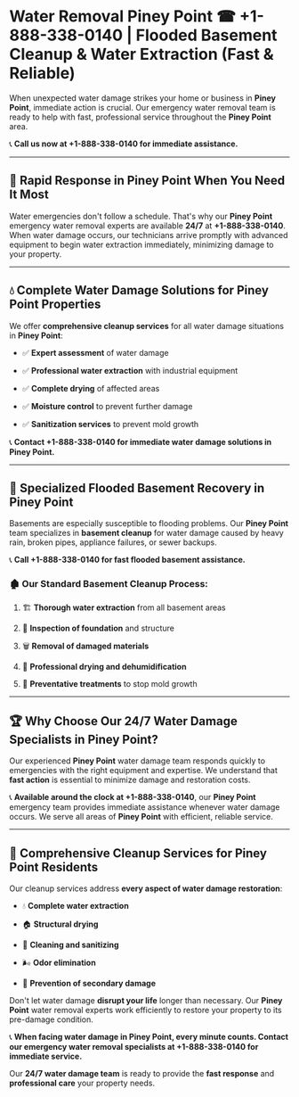# Water Removal Piney Point ☎ +1-888-338-0140 | Flooded Basement Cleanup & Water Extraction (Fast & Reliable)

When unexpected water damage strikes your home or business in **Piney Point**, immediate action is crucial. Our emergency water removal team is ready to help with fast, professional service throughout the **Piney Point** area. 

📞 **Call us now at +1-888-338-0140 for immediate assistance.**
---
## 🚀 Rapid Response in Piney Point When You Need It Most
Water emergencies don't follow a schedule. That's why our **Piney Point** emergency water removal experts are available **24/7** at **+1-888-338-0140**. When water damage occurs, our technicians arrive promptly with advanced equipment to begin water extraction immediately, minimizing damage to your property.
---
## 💧 Complete Water Damage Solutions for Piney Point Properties
We offer **comprehensive cleanup services** for all water damage situations in **Piney Point**:
- ✅ **Expert assessment** of water damage  
- ✅ **Professional water extraction** with industrial equipment  
- ✅ **Complete drying** of affected areas  
- ✅ **Moisture control** to prevent further damage  
- ✅ **Sanitization services** to prevent mold growth  
📞 **Contact +1-888-338-0140 for immediate water damage solutions in Piney Point.**
---
## 🌊 Specialized Flooded Basement Recovery in Piney Point
Basements are especially susceptible to flooding problems. Our **Piney Point** team specializes in **basement cleanup** for water damage caused by heavy rain, broken pipes, appliance failures, or sewer backups. 
📞 **Call +1-888-338-0140 for fast flooded basement assistance.**
### 🏚️ Our Standard Basement Cleanup Process:
1. 🏗️ **Thorough water extraction** from all basement areas  
2. 🔎 **Inspection of foundation** and structure  
3. 🗑️ **Removal of damaged materials**  
4. 💨 **Professional drying and dehumidification**  
5. 🚫 **Preventative treatments** to stop mold growth  
---
## 🏆 Why Choose Our 24/7 Water Damage Specialists in Piney Point?
Our experienced **Piney Point** water damage team responds quickly to emergencies with the right equipment and expertise. We understand that **fast action** is essential to minimize damage and restoration costs.
📞 **Available around the clock at +1-888-338-0140**, our **Piney Point** emergency team provides immediate assistance whenever water damage occurs. We serve all areas of **Piney Point** with efficient, reliable service.
---
## 🧹 Comprehensive Cleanup Services for Piney Point Residents
Our cleanup services address **every aspect of water damage restoration**:
- 💧 **Complete water extraction**  
- 🏠 **Structural drying**  
- 🧼 **Cleaning and sanitizing**  
- 🌬️ **Odor elimination**  
- 🚫 **Prevention of secondary damage**  
Don't let water damage **disrupt your life** longer than necessary. Our **Piney Point** water removal experts work efficiently to restore your property to its pre-damage condition.
📞 **When facing water damage in Piney Point, every minute counts. Contact our emergency water removal specialists at +1-888-338-0140 for immediate service.**
Our **24/7 water damage team** is ready to provide the **fast response** and **professional care** your property needs.
